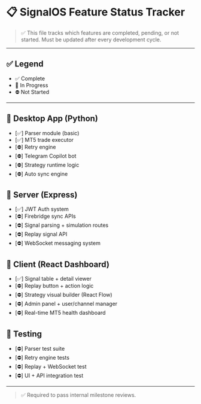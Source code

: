 # 📋 SignalOS Feature Status Tracker

> ✅ This file tracks which features are completed, pending, or not started.
> Must be updated after every development cycle.

---

## ✅ Legend
- ✅ Complete
- 🚧 In Progress
- ⛔ Not Started

---

## 🔹 Desktop App (Python)
- [✅] Parser module (basic)
- [✅] MT5 trade executor
- [⛔] Retry engine
- [⛔] Telegram Copilot bot
- [⛔] Strategy runtime logic
- [⛔] Auto sync engine

## 🔹 Server (Express)
- [✅] JWT Auth system
- [⛔] Firebridge sync APIs
- [⛔] Signal parsing + simulation routes
- [⛔] Replay signal API
- [⛔] WebSocket messaging system

## 🔹 Client (React Dashboard)
- [✅] Signal table + detail viewer
- [⛔] Replay button + action logic
- [⛔] Strategy visual builder (React Flow)
- [⛔] Admin panel + user/channel manager
- [⛔] Real-time MT5 health dashboard

## 🧪 Testing
- [⛔] Parser test suite
- [⛔] Retry engine tests
- [⛔] Replay + WebSocket test
- [⛔] UI + API integration test

---

> ✅ Required to pass internal milestone reviews.

